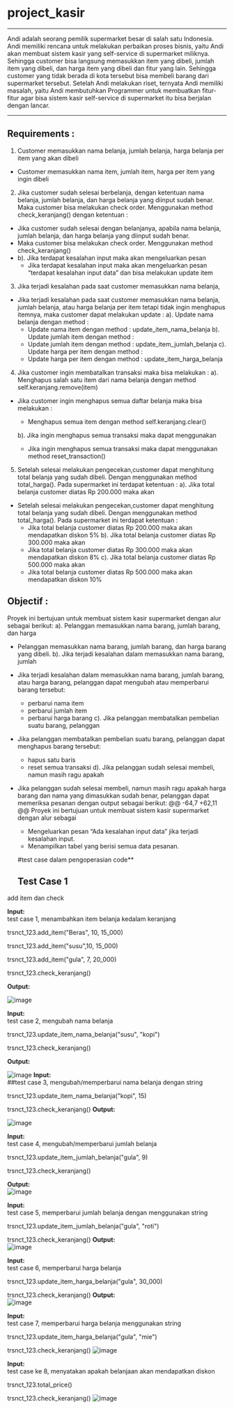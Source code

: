 # project_kasir
---
Andi adalah seorang pemilik supermarket besar di salah satu Indonesia. Andi memiliki rencana untuk melakukan perbaikan proses bisnis, yaitu Andi akan membuat sistem kasir yang self-service di supermarket miliknya. Sehingga customer bisa langsung memasukkan item yang dibeli, jumlah item yang dibeli, dan harga item yang dibeli dan fitur yang lain.
Sehingga customer yang tidak berada di kota tersebut bisa membeli barang dari supermarket tersebut. Setelah Andi melakukan riset, ternyata Andi memiliki masalah, yaitu Andi membutuhkan Programmer untuk membuatkan fitur-fitur agar bisa sistem kasir self-service di supermarket itu bisa berjalan dengan lancar.

---

## Requirements :
1. Customer memasukkan nama belanja, jumlah belanja, harga belanja per item yang akan dibeli
* Customer memasukkan nama item, jumlah item, harga per item yang 
   ingin dibeli
2. Jika customer sudah selesai berbelanja, dengan ketentuan nama belanja, jumlah belanja, dan harga belanja yang diinput sudah benar.
  Maka customer bisa melakukan check order.
   Menggunakan method check_keranjang()
  dengan ketentuan :
* Jika customer sudah selesai dengan belanjanya, apabila nama belanja, jumlah belanja, dan harga belanja yang diinput sudah benar.
* Maka customer bisa melakukan check order. Menggunakan method check_keranjang()
* 
    b). Jika terdapat kesalahan input maka akan mengeluarkan pesan 
    * Jika terdapat kesalahan input maka akan mengeluarkan pesan 
        “terdapat kesalahan input data” dan bisa melakukan update item

3. Jika terjadi kesalahan pada saat customer memasukkan nama belanja,   
* Jika terjadi kesalahan pada saat customer memasukkan nama belanja,   
   jumlah belanja, atau harga belanja per item tetapi tidak ingin menghapus 
   itemnya, maka customer dapat melakukan update :
   a). Update nama belanja dengan method :
   * Update nama item dengan method :
       update_item_nama_belanja
   b). Update jumlah item dengan method :
   * Update jumlah item dengan method :
       update_item_jumlah_belanja
   c). Update harga per item dengan method :
   * Update harga per item dengan method :
       update_item_harga_belanja

4.  Jika customer ingin membatalkan transaksi maka bisa melakukan :
   a). Menghapus salah satu item dari nama belanja dengan method
      self.keranjang.remove(item)
* Jika customer ingin menghapus semua daftar belanja maka bisa melakukan :
   * Menghapus semua item  dengan method
        self.keranjang.clear()

   b). Jika ingin menghapus semua transaksi maka dapat menggunakan 
   * Jika ingin menghapus semua transaksi maka dapat menggunakan 
       method
      reset_transaction()

5. Setelah selesai melakukan pengecekan,customer dapat menghitung total belanja yang sudah dibeli. Dengan menggunakan method total_harga(). Pada supermarket ini terdapat ketentuan :
   a). Jika total belanja customer diatas Rp 200.000 maka akan 
* Setelah selesai melakukan pengecekan,customer dapat menghitung total belanja yang sudah dibeli. Dengan menggunakan method total_harga(). Pada supermarket ini terdapat 
  ketentuan :
   * Jika total belanja customer diatas Rp 200.000 maka akan 
       mendapatkan diskon 5%
   b). Jika total belanja customer diatas Rp 300.000 maka akan 
   * Jika total belanja customer diatas Rp 300.000 maka akan 
       mendapatkan diskon 8%
   c). Jika total belanja customer diatas Rp 500.000 maka akan 
   * Jika total belanja customer diatas Rp 500.000 maka akan 
       mendapatkan diskon 10%

## Objectif :
Proyek ini bertujuan untuk membuat sistem kasir supermarket dengan alur sebagai berikut:
   a). Pelanggan memasukkan nama barang, jumlah barang, dan harga 
   * Pelanggan memasukkan nama barang, jumlah barang, dan harga 
       barang yang dibeli.
   b). Jika terjadi kesalahan dalam memasukkan nama barang, jumlah 
   * Jika terjadi kesalahan dalam memasukkan nama barang, jumlah 
       barang, atau harga barang, pelanggan dapat mengubah atau 
       memperbarui barang tersebut:
        * perbarui nama item
        * perbarui jumlah item
        * perbarui harga barang
   c). Jika pelanggan membatalkan pembelian suatu barang, pelanggan 
   * Jika pelanggan membatalkan pembelian suatu barang, pelanggan 
       dapat menghapus barang tersebut:
        * hapus satu baris 
        * reset semua transaksi
   d). Jika pelanggan sudah selesai membeli, namun masih ragu apakah 
   * Jika pelanggan sudah selesai membeli, namun masih ragu apakah 
       harga barang dan nama     yang dimasukkan sudah benar, 
       pelanggan dapat memeriksa pesanan dengan output sebagai 
       berikut:
@@ -64,7 +62,11 @@ Proyek ini bertujuan untuk membuat sistem kasir supermarket dengan alur sebagai
        * Mengeluarkan pesan “Ada kesalahan input data” jika terjadi 
          kesalahan input.
        * Menampilkan tabel yang berisi semua data pesanan.
    
       #test case dalam pengoperasian code**
     ## Test Case 1
add item dan check 

**Input:**<br />
test case 1, menambahkan item belanja kedalam keranjang

trsnct_123.add_item("Beras", 10, 15_000)

trsnct_123.add_item("susu",10, 15_000)

trsnct_123.add_item("gula", 7, 20_000)

trsnct_123.check_keranjang()

**Output:**<br />

![image](https://github.com/Indriyani1507/project_kasir/blob/main/testing%201.jpeg)

**Input:**<br />
test case 2, mengubah nama belanja 

trsnct_123.update_item_nama_belanja("susu", "kopi")

trsnct_123.check_keranjang()

**Output:**<br />

![image](https://github.com/Indriyani1507/project_kasir/blob/main/testing%202.jpeg)
**Input:**<br />
##test case 3, mengubah/memperbarui nama belanja dengan string

trsnct_123.update_item_nama_belanja("kopi", 15)

trsnct_123.check_keranjang()
**Output:**<br />

![image](https://github.com/Indriyani1507/project_kasir/blob/main/testing%203.jpeg)

**Input:**<br />
test case 4, mengubah/memperbarui jumlah belanja

trsnct_123.update_item_jumlah_belanja("gula", 9)

trsnct_123.check_keranjang()

**Output:**<br />
![image](https://github.com/Indriyani1507/project_kasir/blob/main/testing%204.jpeg)

**Input:**<br />
test case 5, memperbarui jumlah belanja dengan menggunakan string

trsnct_123.update_item_jumlah_belanja("gula", "roti")

trsnct_123.check_keranjang()
**Output:**<br />
![image](https://github.com/Indriyani1507/project_kasir/blob/main/testing%205.jpeg)

**Input:**<br />
test case 6, memperbarui harga belanja

trsnct_123.update_item_harga_belanja("gula", 30_000)

trsnct_123.check_keranjang()
**Output:**<br />
![image](https://github.com/Indriyani1507/project_kasir/blob/main/testing%206.jpeg)

**Input:**<br />
test case 7, memperbarui harga belanja menggunakan string

trsnct_123.update_item_harga_belanja("gula", "mie")

trsnct_123.check_keranjang()
![image](https://github.com/Indriyani1507/project_kasir/blob/main/testing%207.jpeg)

**Input:**<br />
test case ke 8, menyatakan apakah belanjaan akan mendapatkan diskon

trsnct_123.total_price()

trsnct_123.check_keranjang()
![image](https://github.com/Indriyani1507/project_kasir/blob/main/testing%208.jpeg)

